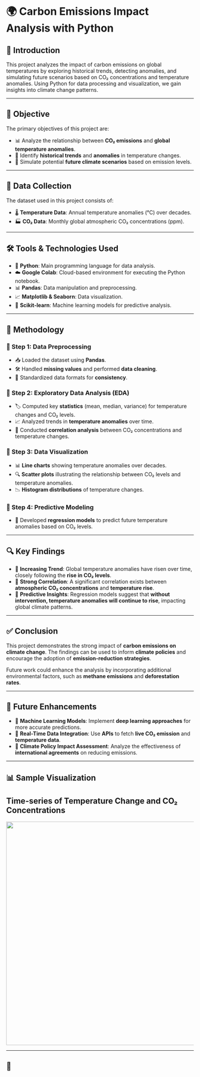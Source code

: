 # 🌍 Carbon Emissions Impact Analysis with Python

## 📖 Introduction
This project analyzes the impact of carbon emissions on global temperatures by exploring historical trends, detecting anomalies, and simulating future scenarios based on CO₂ concentrations and temperature anomalies. Using Python for data processing and visualization, we gain insights into climate change patterns.

---

## 🎯 Objective
The primary objectives of this project are:
- 📊 Analyze the relationship between **CO₂ emissions** and **global temperature anomalies**.
- 🔎 Identify **historical trends** and **anomalies** in temperature changes.
- 🔮 Simulate potential **future climate scenarios** based on emission levels.

---

## 📂 Data Collection
The dataset used in this project consists of:
- 🌡️ **Temperature Data**: Annual temperature anomalies (°C) over decades.
- 🏭 **CO₂ Data**: Monthly global atmospheric CO₂ concentrations (ppm).

---

## 🛠️ Tools & Technologies Used
- 🐍 **Python**: Main programming language for data analysis.
- ☁️ **Google Colab**: Cloud-based environment for executing the Python notebook.
- 📊 **Pandas**: Data manipulation and preprocessing.
- 📈 **Matplotlib & Seaborn**: Data visualization.
- 🤖 **Scikit-learn**: Machine learning models for predictive analysis.

---

## 🔬 Methodology

### 📌 Step 1: Data Preprocessing
- 📥 Loaded the dataset using **Pandas**.
- 🛠️ Handled **missing values** and performed **data cleaning**.
- 🔄 Standardized data formats for **consistency**.

### 📌 Step 2: Exploratory Data Analysis (EDA)
- 🏷️ Computed key **statistics** (mean, median, variance) for temperature changes and CO₂ levels.
- 📈 Analyzed trends in **temperature anomalies** over time.
- 🔗 Conducted **correlation analysis** between CO₂ concentrations and temperature changes.

### 📌 Step 3: Data Visualization
- 📊 **Line charts** showing temperature anomalies over decades.
- 🔍 **Scatter plots** illustrating the relationship between CO₂ levels and temperature anomalies.
- 📉 **Histogram distributions** of temperature changes.

### 📌 Step 4: Predictive Modeling
- 🔮 Developed **regression models** to predict future temperature anomalies based on CO₂ levels.

---

## 🔍 Key Findings
- 🚀 **Increasing Trend**: Global temperature anomalies have risen over time, closely following the **rise in CO₂ levels**.
- 🔗 **Strong Correlation**: A significant correlation exists between **atmospheric CO₂ concentrations** and **temperature rise**.
- 📡 **Predictive Insights**: Regression models suggest that **without intervention, temperature anomalies will continue to rise**, impacting global climate patterns.

---

## ✅ Conclusion
This project demonstrates the strong impact of **carbon emissions on climate change**. The findings can be used to inform **climate policies** and encourage the adoption of **emission-reduction strategies**.  

Future work could enhance the analysis by incorporating additional environmental factors, such as **methane emissions** and **deforestation rates**.

---

## 🚀 Future Enhancements
- 🤖 **Machine Learning Models**: Implement **deep learning approaches** for more accurate predictions.
- 📡 **Real-Time Data Integration**: Use **APIs** to fetch **live CO₂ emission** and **temperature data**.
- 📜 **Climate Policy Impact Assessment**: Analyze the effectiveness of **international agreements** on reducing emissions.

---

## 📊 Sample Visualization
<p align="center">
  <h2> Time-series of Temperature Change and CO₂ Concentrations </h2>
  <img src="C:\Users\acer\Downloads\Time-series plot for temperature and CO2 levels (1).png" width="600">
</p>

---

## 📜
